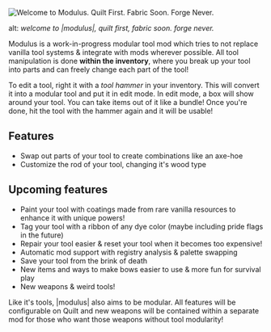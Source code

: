 ![Welcome to Modulus. Quilt First. Fabric Soon. Forge Never.](https://codeberg.org/j0/art-repo/raw/branch/main/modulus_logos/modulus_description.png)

alt: *welcome to |modulus|,  quilt first, fabric soon. forge never.*

Modulus is a work-in-progress modular tool mod which tries to not replace vanilla tool systems & integrate with mods wherever possible. All tool manipulation is done **within the inventory**, where you break up your tool into parts and can freely change each part of the tool! 

To edit a tool, right it with a *tool hammer* in your inventory. This will convert it into a modular tool and put it in edit mode. In edit mode, a box will show around your tool. You can take items out of it like a bundle! Once you're done, hit the tool with the hammer again and it will be usable!

## Features
- Swap out parts of your tool to create combinations like an axe-hoe
- Customize the rod of your tool, changing it's wood type

## Upcoming features
- Paint your tool with coatings made from rare vanilla resources to enhance it with unique powers!
- Tag your tool with a ribbon of any dye color (maybe including pride flags in the future)
- Repair your tool easier & reset your tool when it becomes too expensive!
- Automatic mod support with registry analysis & palette swapping
- Save your tool from the brink of death 
- New items and ways to make bows easier to use & more fun for survival play
- New weapons & weird tools!

Like it's tools, |modulus| also aims to be modular. All features will be configurable on Quilt and new weapons will be contained within a separate mod for those who want those weapons without tool modularity!
